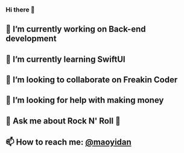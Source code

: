 ### Hi there 👋

<!--
**lzjlxebr/lzjlxebr** is a ✨ _special_ ✨ repository because its `README.md` (this file) appears on your GitHub profile.
Here are some ideas to get you started:
-->

## 🔭 I’m currently working on Back-end development
## 🌱 I’m currently learning SwiftUI
## 👯 I’m looking to collaborate on Freakin Coder
## 🤔 I’m looking for help with making money
## 💬 Ask me about Rock N' Roll 🎸 
## 📫 How to reach me: [@maoyidan](https://twitter.com/maoyidan)

